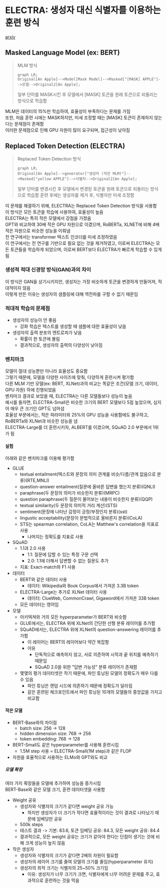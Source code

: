 # ELECTRA: 생성자 대신 식별자를 이용하는 훈련 방식

[arxiv](https://arxiv.org/pdf/2003.10555)

## Masked Language Model (ex: BERT)

> MLM 방식
> ```mermaid
> graph LR;
> Original[An Apple]-->Model[Mask Model]-->Masked["[MASK] APPLE"]-->모델-->Original2[An Apple];
> ```
> 일부 단어를 MASK시킨 후 모델에서 [MASK] 토큰을 원래 토큰으로 되돌리는 방식으로 학습함

MLM은 데이터의 15%만 학습하여, 효율성이 부족하다는 문제를 가짐  
또한, 처음 훈련 시에는 MASK하지만, 미세 조정할 때는 [MASK] 토큰이 존재하지 않는다는 문제점이 존재함  
이러한 문제점으로 인해 GPU 자원이 많이 요구되며, 접근성이 낮아짐

## Replaced Token Detection (ELECTRA)

> Replaced Token Detection 방식
> ```mermaid
> graph LR;
> Original[An Apple]-->generator["생성자 (작은 MLM)"]-->Masked["yellow APPLE"]-->식별자-->Original2[An Apple];
> ```
> 일부 단어를 변경시킨 후 모델에서 변경된 토큰을 원래 토큰으로 되돌리는 방식으로 학습함
> 훈련 후에는 생성자를 제거 후, 식별자만 미세 조정함

이 문제를 해결하기 위해, ELECTRA는 Replaced Token Detection 방식을 사용함  
이 방식은 모든 토큰을 학습에 사용하여, 효율성이 높음  
ELECTRA는 특히 작은 모델에서 강점을 가졌음  
GPT와 비교하여 30배 작은 GPU 자원으로 이겼으며, RoBERTa, XLNET에 비해 4배 적은 자원으로 비슷한 성능을 이뤄냄  
전 연구에서는 transformer 텍스트 인코더를 미세 조정하였음  
이 연구에서는 전 연구를 기반으로 필요 없는 것을 제거하였고, 이로써 ELECTRA는 모든 토큰들을 학습하게 되었으며, 이로써 BERT보다 ELECTRA가 빠르게 학습할 수 있게 됨

### 생성적 적대 신경망 방식(GAN)과의 차이

이 방식은 GAN을 상기시키지만, 생성자는 가장 비슷하게 토큰을 변경하게 만들어져, 적대적이지 않음  
이렇게 만든 이유는 생성자의 샘플링에 대해 역전파를 구할 수 없기 때문임

### 적대적 학습의 문제점

- 생성자의 성능이 안 좋음
  - 강화 학습은 텍스트를 생성할 때 샘플에 대한 효율성이 낮음
- 생성자의 출력 분포의 엔트로피가 낮음
  - 확률이 한 토큰에 몰림
  - 결과적으로, 생성자의 출력의 다양성이 낮아짐

### 벤치마크

모델이 절대 성능뿐만 아니라 효율성도 중요함  
그렇기 때문에, 모델을 다양한 사이즈에 맞춰, 다양하게 훈련시켜 평가함  
다른 MLM 기반 모델(ex: BERT, XLNet)과의 비교는 똑같은 조건(모델 크기, 데이터, GPU 자원) 하에 진행되었음  
벤치마크 결과로 보았을 때, ELECTRA는 다른 모델들보다 성능이 높음  
예시를 들자면, ELECTRA-Small은 비슷한 크기의 BERT 모델보다 5점 높았으며, 심지어 매우 큰 크기인 GPT도 넘어섬  
효율성 부문에서는, 적은 파라미터와 25%의 GPU 성능을 사용함에도 불구하고, RoBERTa와 XLNet과 비슷한 성능을 냄  
ELECTRA-Large를 더 훈련시키자, ALBERT를 이겼으며, SQuAD 2.0 부문에서 1위가 됨

#### 실험

아래와 같은 벤치마크를 이용해 평가함
- GLUE
  - textual entailment(텍스트와 문장의 의미 관계를 비슷/다름/관계 없음으로 분류)(RTE,MNLI)
  - question-answer entailment(질문에 올바른 답변을 했는지 분류)(QNLI)
  - paraphrase(두 문장의 의미가 비슷한지 분류)(MRPC)
  - question paraphrase(두 질문이 물어보는 내용이 비슷한지 분류)(QQP)
  - textual similarity(두 문장의 의미적 거리 계산)(STS)
  - sentiment(문장에 나타난 감정이 긍정/부정인지 분류)(sst)
  - lingustic acceptability(문장이 문법적으로 올바른지 분류)(CoLA)
  - STS는 spearman correlation, CoLA는 Matthew's correlation을 지표로 사용
    - 나머지는 정확도를 지표로 사용
- SQuAD
  - 1.1과 2.0 사용
    - 1.1: 질문에 답할 수 있는 특정 구문 선택
    - 2.0: 1.1에 더해서 답변할 수 없는 질문도 추가
  - 지표: Exact-match와 F1 사용
- 데이터
  - BERT와 같은 데이터 사용
    - 데이터: Wikipedia와 Book Corpus에서 가져온 3.3B token
  - ELECTRA-Large는 추가로 XLNet 데이터 사용
    - 데이터: ClueWeb, CommonCrawl, Gigaword에서 가져온 33B token
  - 모든 데이터는 영어임
- 모델
  - 아키텍쳐와 거의 모든 hyperparameter가 BERT와 비슷함
  - GLUE에서는, ELECTRA 위에 XLNet의 간단한 선형 분류 레이어를 추가함
  - SQuAD에서는, ELECTRA 위에 XLNet의 question-answering 레이어를 추가함
    - 이 레이어는 BERT의 레이어보다 약간 복잡함
    - 이유
      - 단독적으로 예측하지 않고, 서로 의존하여 시작과 끝 위치를 예측하기 때문임
      - SQuAD 2.0을 위한 "답변 가능성" 분류 레이어가 존재함
  - 몇몇의 평가 데이터셋은 작기 때문에, 파인 튜닝된 모델의 정확도가 매우 다를 수 있음
    - 파인 튜닝은 랜덤 시드에 의존하기 때문에 정확도가 달라짐
    - 같은 훈련된 체크포인트에서 파인 튜닝된 10개의 모델들의 중앙값을 가지고 비교함

#### 작은 모델

- BERT-Base와의 차이점
  - batch size: 256 -> 128
  - hidden dimension size: 768 -> 256
  - token embedding: 768 -> 128
- BERT-Small도 같은 hyperparameter를 사용해 훈련시킴
  - 1.5M step 사용 = ELECTRA-Small(1M step)과 같은 FLOP
- 자원을 효율적으로 사용하는 ELMo와 GPT와도 비교

##### 모델 확장

여러 가지 확장들을 모델에 추가하여 성능을 증가시킴  
BERT-Base와 같은 모델 크기, 훈련 데이터셋을 사용함

- Weight 공유
  - 생성자와 식별자의 크기가 같다면 weight 공유 가능
    - 하지만 생성자가 더 크기가 작다면 효율적이라는 것이 결과로 나타났기 때문에 임베딩만 공유
  - 500k steps
  - 테스트 결과 -> 기본: 83.6, 토큰 임베딩 공유: 84.3, 모든 weight 공유: 84.4
  - 결과적으로, 모든 weight 공유는 크기가 같아야 한다는 단점이 생기는 것에 비해 크게 성능이 높지 않음
- 작은 생성자
  - 생성자와 식별자의 크기가 같다면 2배의 자원이 필요함
  - 생성자의 레이어 크기를 줄여 모델의 크기를 줄임(hyperparameter 유지)
  - 생성자의 최적 크기는 식별자의 25~50% 크기임
    - 이유: 생성자가 너무 크기가 크면, 식별자에게 너무 어려운 문제를 주고, 효과적으로 훈련하는 것을 막음
